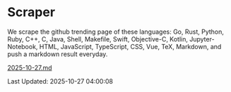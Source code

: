 # Scraper

We scrape the github trending page of these languages: Go, Rust, Python, Ruby, C++, C, Java, Shell, Makefile, Swift, Objective-C, Kotlin, Jupyter-Notebook, HTML, JavaScript, TypeScript, CSS, Vue, TeX, Markdown, and push a markdown result everyday.

[2025-10-27.md](https://github.com/yangwenmai/github-trending-backup/blob/master/2025-10-27.md)

Last Updated: 2025-10-27 04:00:08
